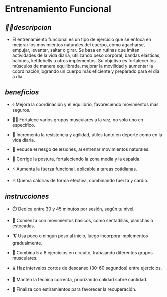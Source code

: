 # Entrenamiento Funcional

## *🏋️‍♂️descripcion*

* El entrenamiento funcional es un tipo de ejercicio que se enfoca en mejorar los movimientos naturales del cuerpo, como agacharse, empujar, levantar, saltar o girar. Se basa en rutinas que imitan actividades de la vida diaria, utilizando peso corporal, bandas elásticas, balones, kettlebells u otros implementos. Su objetivo es fortalecer los músculos de manera equilibrada, mejorar la movilidad y aumentar la coordinación,logrando un cuerpo más eficiente y preparado para el día a día

## *beneficios*
* 🌀 Mejora la coordinación y el equilibrio, favoreciendo movimientos más seguros.

* 🏋️‍♀️ Fortalece varios grupos musculares a la vez, no solo uno en específico.

* 🏃 Incrementa la resistencia y agilidad, útiles tanto en deporte como en la vida diaria.

* 🤕 Reduce el riesgo de lesiones, al entrenar movimientos naturales.

* 🧘 Corrige la postura, fortaleciendo la zona media y la espalda.

* ⚡ Aumenta la fuerza funcional, aplicable a tareas cotidianas.

* 🔥 Quema calorías de forma efectiva, combinando fuerza y cardio.

## *instrucciones*
* ⏱️ Dedica entre 30 y 45 minutos por sesión, según tu nivel.

* 🐢 Comienza con movimientos básicos, como sentadillas, planchas o estocadas.

* 🏋️ Usa poco o ningún peso al inicio, luego incorpora implementos gradualmente.

* 🔄 Combina 5 a 8 ejercicios en circuito, trabajando diferentes grupos musculares.

* ⌛ Haz intervalos cortos de descanso (30–60 segundos) entre ejercicios.

* 🎯 Mantén la técnica correcta, priorizando calidad sobre cantidad.

* 🧘 Finaliza con estiramientos para favorecer la recuperación.
